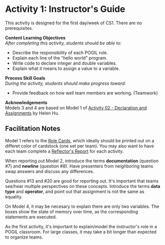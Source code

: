 # Activity 1: Instructor's Guide

This activity is designed for the first day/week of CS1.
There are no prerequisites.

**Content Learning Objectives**  
*After completing this activity, students should be able to:*

* Describe the responsibility of each POGIL role.
* Explain each line of the "hello world" program.
* Write code to declare integer and double variables.
* Explain what it means to assign a value to a variable.

**Process Skill Goals**  
*During the activity, students should make progress toward:*

* Provide feedback on how well team members are working. (Teamwork)

**Acknowledgements**  
Models 3 and 4 are based on Model 1 of [Activity 02 - Declaration and Assignments](https://docs.google.com/document/d/1tXPvWq7Zxd0HS4l7tOkB20SjApn8Zj4vwuMtPPrSI0I/pub) by Helen Hu.


## Facilitation Notes

Model 1 refers to the [Role Cards](../../Handouts/role-cards-mayfield.pdf), which ideally should be printed out on a differet color of cardstock (one set per team). You may also want to have each team complete a [Reflector's Report](../../Handouts/reflectors-report.pdf) for each activity.

When reporting out Model 2, introduce the terms **documentation** (question #7) and **newline** (question #8). Have presenters from neighboring teams swap answers and discuss any differences.

Questions #13 and #20 are good for reporting out. It's important that teams see/hear multiple perspectives on these concepts. Introduce the terms **data type** and **operator**, and point out that assignment is not the same as equality.

On Model 4, it may be necesary to explain there are only two variables. The boxes show the state of memory over time, as the corresponding statements are executed.

As the first activity, it's important to explain/model the instructor's role in a POGIL classroom. For large classes, it may take a bit longer than expected to organize teams.
